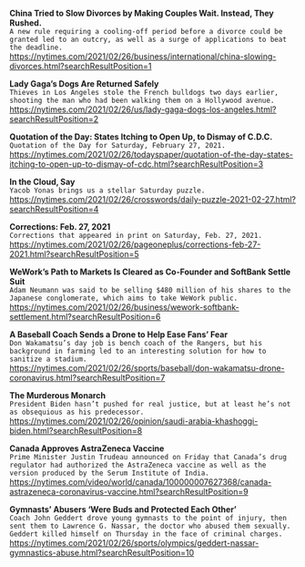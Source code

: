 **China Tried to Slow Divorces by Making Couples Wait. Instead, They Rushed.**\
`A new rule requiring a cooling-off period before a divorce could be granted led to an outcry, as well as a surge of applications to beat the deadline.`\
https://nytimes.com/2021/02/26/business/international/china-slowing-divorces.html?searchResultPosition=1

**Lady Gaga’s Dogs Are Returned Safely**\
`Thieves in Los Angeles stole the French bulldogs two days earlier, shooting the man who had been walking them on a Hollywood avenue.`\
https://nytimes.com/2021/02/26/us/lady-gaga-dogs-los-angeles.html?searchResultPosition=2

**Quotation of the Day: States Itching to Open Up, to Dismay of C.D.C.**\
`Quotation of the Day for Saturday, February 27, 2021.`\
https://nytimes.com/2021/02/26/todayspaper/quotation-of-the-day-states-itching-to-open-up-to-dismay-of-cdc.html?searchResultPosition=3

**In the Cloud, Say**\
`Yacob Yonas brings us a stellar Saturday puzzle.`\
https://nytimes.com/2021/02/26/crosswords/daily-puzzle-2021-02-27.html?searchResultPosition=4

**Corrections: Feb. 27, 2021**\
`Corrections that appeared in print on Saturday, Feb. 27, 2021.`\
https://nytimes.com/2021/02/26/pageoneplus/corrections-feb-27-2021.html?searchResultPosition=5

**WeWork’s Path to Markets Is Cleared as Co-Founder and SoftBank Settle Suit**\
`Adam Neumann was said to be selling $480 million of his shares to the Japanese conglomerate, which aims to take WeWork public.`\
https://nytimes.com/2021/02/26/business/wework-softbank-settlement.html?searchResultPosition=6

**A Baseball Coach Sends a Drone to Help Ease Fans’ Fear**\
`Don Wakamatsu’s day job is bench coach of the Rangers, but his background in farming led to an interesting solution for how to sanitize a stadium.`\
https://nytimes.com/2021/02/26/sports/baseball/don-wakamatsu-drone-coronavirus.html?searchResultPosition=7

**The Murderous Monarch**\
`President Biden hasn’t pushed for real justice, but at least he’s not as obsequious as his predecessor.`\
https://nytimes.com/2021/02/26/opinion/saudi-arabia-khashoggi-biden.html?searchResultPosition=8

**Canada Approves AstraZeneca Vaccine**\
`Prime Minister Justin Trudeau announced on Friday that Canada’s drug regulator had authorized the AstraZeneca vaccine as well as the version produced by the Serum Institute of India.`\
https://nytimes.com/video/world/canada/100000007627368/canada-astrazeneca-coronavirus-vaccine.html?searchResultPosition=9

**Gymnasts’ Abusers ‘Were Buds and Protected Each Other’**\
`Coach John Geddert drove young gymnasts to the point of injury, then sent them to Lawrence G. Nassar, the doctor who abused them sexually. Geddert killed himself on Thursday in the face of criminal charges.`\
https://nytimes.com/2021/02/26/sports/olympics/geddert-nassar-gymnastics-abuse.html?searchResultPosition=10

